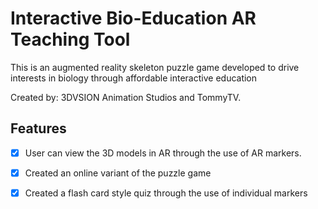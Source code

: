 # Interactive Bio-Education AR Teaching Tool

This is an augmented reality skeleton puzzle game developed to drive interests in biology through affordable interactive education

Created by: 3DVSION Animation Studios and TommyTV.  



## Features

* [x] User can view the 3D models in AR through the use of AR markers.
* [x] Created an online variant of the puzzle game
* [x] Created a flash card style quiz through the use of individual markers


